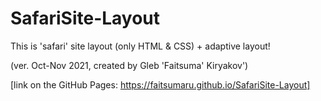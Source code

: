 # SafariSite-Layout
This is 'safari' site layout (only HTML & CSS) + adaptive layout!

(ver. Oct-Nov 2021, created by Gleb 'Faitsuma' Kiryakov')

[link on the GitHub Pages: https://faitsumaru.github.io/SafariSite-Layout]
